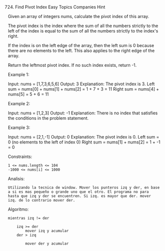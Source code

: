 724. Find Pivot Index
Easy
Topics
Companies
Hint

Given an array of integers nums, calculate the pivot index of this array.

The pivot index is the index where the sum of all the numbers strictly to the left of the index is equal to the sum of all the numbers strictly to the index's right.

If the index is on the left edge of the array, then the left sum is 0 because there are no elements to the left. This also applies to the right edge of the array.

Return the leftmost pivot index. If no such index exists, return -1.

 

Example 1:

Input: nums = [1,7,3,6,5,6]
Output: 3
Explanation:
The pivot index is 3.
Left sum = nums[0] + nums[1] + nums[2] = 1 + 7 + 3 = 11
Right sum = nums[4] + nums[5] = 5 + 6 = 11

Example 2:

Input: nums = [1,2,3]
Output: -1
Explanation:
There is no index that satisfies the conditions in the problem statement.

Example 3:

Input: nums = [2,1,-1]
Output: 0
Explanation:
The pivot index is 0.
Left sum = 0 (no elements to the left of index 0)
Right sum = nums[1] + nums[2] = 1 + -1 = 0

 

Constraints:

    1 <= nums.length <= 104
    -1000 <= nums[i] <= 1000

Analisis:

    Utilizando la tecnica de window. Mover los punteros izq y der, en base a si es mas pequeño o grande uno que el otro. El programa no para hasta que izq y der se encuentren. Si izq. es mayor que der. mover izq. de lo contrario mover der.

Algoritmo:

    mientras izq != der

        izq >= der
            mover izq y acumular
        der > izq

            mover der y acumular